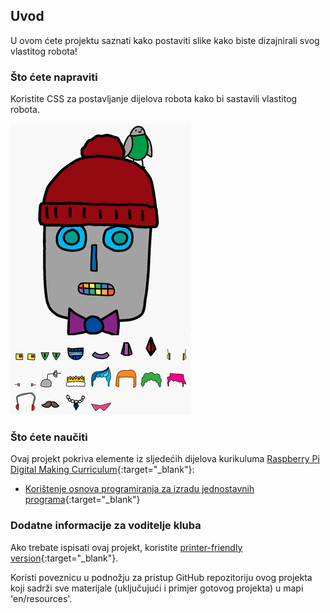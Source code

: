 ## Uvod

U ovom ćete projektu saznati kako postaviti slike kako biste dizajnirali svog vlastitog robota!

### Što ćete napraviti

Koristite CSS za postavljanje dijelova robota kako bi sastavili vlastitog robota.

![screenshot](images/robot-final.png)

### Što ćete naučiti

Ovaj projekt pokriva elemente iz sljedećih dijelova kurikuluma [Raspberry Pi Digital Making Curriculum](http://rpf.io/curriculum){:target="_blank"}:

+ [Korištenje osnova programiranja za izradu jednostavnih programa](https://www.raspberrypi.org/curriculum/programming/creator){:target="_blank"}

### Dodatne informacije za voditelje kluba

Ako trebate ispisati ovaj projekt, koristite [printer-friendly version](https://projects.raspberrypi.org/hr-HR/projects/build-a-robot/print){:target="_blank"}.

Koristi poveznicu u podnožju za pristup GitHub repozitoriju ovog projekta koji sadrži sve materijale (uključujući i primjer gotovog projekta) u mapi 'en/resources'.